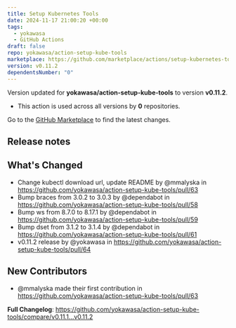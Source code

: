 ```yaml
---
title: Setup Kubernetes Tools
date: 2024-11-17 21:00:20 +00:00
tags:
  - yokawasa
  - GitHub Actions
draft: false
repo: yokawasa/action-setup-kube-tools
marketplace: https://github.com/marketplace/actions/setup-kubernetes-tools
version: v0.11.2
dependentsNumber: "0"
---
```



Version updated for **yokawasa/action-setup-kube-tools** to version **v0.11.2**.
- This action is used across all versions by **0** repositories.

Go to the [GitHub Marketplace](https://github.com/marketplace/actions/setup-kubernetes-tools) to find the latest changes.

## Release notes

## What's Changed
* Change kubectl download url, update README by @mmalyska in https://github.com/yokawasa/action-setup-kube-tools/pull/63
* Bump braces from 3.0.2 to 3.0.3 by @dependabot in https://github.com/yokawasa/action-setup-kube-tools/pull/58
* Bump ws from 8.7.0 to 8.17.1 by @dependabot in https://github.com/yokawasa/action-setup-kube-tools/pull/59
* Bump dset from 3.1.2 to 3.1.4 by @dependabot in https://github.com/yokawasa/action-setup-kube-tools/pull/61
* v0.11.2 release by @yokawasa in https://github.com/yokawasa/action-setup-kube-tools/pull/64

## New Contributors
* @mmalyska made their first contribution in https://github.com/yokawasa/action-setup-kube-tools/pull/63

**Full Changelog**: https://github.com/yokawasa/action-setup-kube-tools/compare/v0.11.1...v0.11.2
